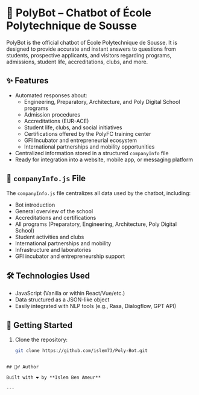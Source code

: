 # 🤖 PolyBot – Chatbot of École Polytechnique de Sousse

PolyBot is the official chatbot of École Polytechnique de Sousse. It is designed to provide accurate and instant answers to questions from students, prospective applicants, and visitors regarding programs, admissions, student life, accreditations, clubs, and more.

## ✨ Features

- Automated responses about:
  - Engineering, Preparatory, Architecture, and Poly Digital School programs
  - Admission procedures
  - Accreditations (EUR-ACE)
  - Student life, clubs, and social initiatives
  - Certifications offered by the PolyFC training center
  - GFI Incubator and entrepreneurial ecosystem
  - International partnerships and mobility opportunities
- Centralized information stored in a structured `companyInfo` file
- Ready for integration into a website, mobile app, or messaging platform

## 📁 `companyInfo.js` File

The `companyInfo.js` file centralizes all data used by the chatbot, including:
- Bot introduction
- General overview of the school
- Accreditations and certifications
- All programs (Preparatory, Engineering, Architecture, Poly Digital School)
- Student activities and clubs
- International partnerships and mobility
- Infrastructure and laboratories
- GFI incubator and entrepreneurship support

## 🛠️ Technologies Used

- JavaScript (Vanilla or within React/Vue/etc.)
- Data structured as a JSON-like object
- Easily integrated with NLP tools (e.g., Rasa, Dialogflow, GPT API)

## 🚀 Getting Started

1. Clone the repository:
   ```bash
   git clone https://github.com/islem73/Poly-Bot.git
```

## 🙋‍♂️ Author

Built with ❤️ by **Islem Ben Ameur**

---

